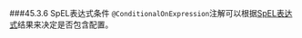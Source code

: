 ###45.3.6 SpEL表达式条件
`@ConditionalOnExpression`注解可以根据[SpEL表达式](https://docs.spring.io/spring/docs/5.0.2.RELEASE/spring-framework-reference/htmlsingle/#expressions)结果来决定是否包含配置。
